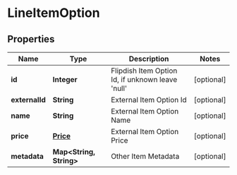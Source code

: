
# LineItemOption

## Properties
Name | Type | Description | Notes
------------ | ------------- | ------------- | -------------
**id** | **Integer** | Flipdish Item Option Id, if unknown leave &#39;null&#39; |  [optional]
**externalId** | **String** | External Item Option Id |  [optional]
**name** | **String** | External Item Option Name |  [optional]
**price** | [**Price**](Price.md) | External Item Option Price |  [optional]
**metadata** | **Map&lt;String, String&gt;** | Other Item Metadata |  [optional]



